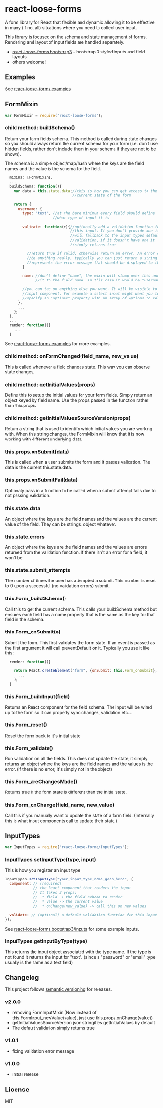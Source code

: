 # react-loose-forms
A form library for React that flexible and dynamic allowing it to be effective in many (if not all) situations where you need to collect user input.

This library is focused on the schema and state management of forms. Rendering and layout of input fields are handled separately.
 * [react-loose-forms.bootstrap3](https://github.com/espeakers/react-loose-forms.bootstrap3) - bootstrap 3 styled inputs and field layouts
 * others welcome!

## Examples
See [react-loose-forms.examples](https://github.com/espeakers/react-loose-forms.examples)


## FormMixin
```js
var FormMixin = require("react-loose-forms");
```

### child method: buildSchema()
Return your form fields schema. This method is called during state changes so you should always return the current schema for your form (i.e. don't use hidden fields, rather don't include them in your schema if they are not to be shown).

The schema is a simple object/map/hash  where the keys are the field names and the value is the schema for the field. 

```js
  mixins: [FormMixin],
  ...
  buildSchema: function(){
    var data = this.state.data;//this is how you can get access to the
                               //current state of the form

    return {
      username: {
        type: "text", //at the bare minimum every field should define
                      //what type of input it is

        validate: function(v){//optionally add a validation function for
                              //this input. If you don't provide one it
                              //will fallback to the input types default
                              //validation, if it doesn't have one it
                              //simply returns true

          //return true if valid, otherwise return an error. An error can
          //be anything really, typically you can just return a string that
          //represents the error message that should be displayed to the user.
        }

        name: //don't define "name", the mixin will stomp over this and set
              //it to the field name. In this case it would be "username"

        //you can tac on anything else you want. It will be visible to the
        //input component. For example a select input might want you to
        //specify an "options" property with an array of options to select from
      },
      ...
    };
  },
  ...
  render: function(){
    ...
  }
```
See [react-loose-forms.examples](https://github.com/espeakers/react-loose-forms.examples) for more examples.


### child method: onFormChanged(field\_name, new\_value)
This is called whenever a field changes state. This way you can observe state changes.

### child method: getInitialValues(props)
Define this to setup the initial values for your form fields. Simply return an object keyed by field name. Use the props passed in the function rather than this.props.

### child method: getInitialValuesSourceVersion(props)
Return a string that is used to identify which initial values you are working with. When this string changes, the FormMixin will know that it is now working with different underlying data.

### this.props.onSubmit(data)
This is called when a user submits the form and it passes validation. The data is the current this.state.data.

### this.props.onSubmitFail(data)
Optionaly pass in a function to be called when a submit attempt fails due to not passing validation.

### this.state.data
An object where the keys are the field names and the values are the current value of the field. They can be strings, object whatever.

### this.state.errors
An object where the keys are the field names and the values are errors returned from the validation function. If there isn't an error for a field, it won't be

### this.state.submit\_attempts
The number of times the user has attempted a submit. This number is reset to 0 upon a successful (no validation errors) submit.

### this.Form\_buildSchema()
Call this to get the current schema. This calls your buildSchema method but ensures each field has a name property that is the same as the key for that field in the schema.

### this.Form\_onSubmit(e)
Submit the form. This first validates the form state. If an event is passed as the first argument it will call preventDefault on it. Typically you use it like this:
```js
  render: function(){

    return React.createElement("form", {onSubmit: this.Form_onSubmit},
      ...
    );
  }
```

### this.Form\_buildInput(field)
Returns an React component for the field schema. The input will be wired up to the form so it can properly sync changes, validation etc....


### this.Form\_reset()
Reset the form back to it's initial state.

### this.Form\_validate()
Run validation on all the fields. This does not update the state, it simply returns an object where the keys are the field names and the values is the error. (if there is no error, it's simply not in the object)

### this.Form\_areChangesMade()
Returns true if the form state is different than the initial state.


### this.Form\_onChange(field\_name, new\_value)
Call this if you manually want to update the state of a form field. (Internally this is what input components call to update their state.)


## InputTypes
```js
var InputTypes = require("react-loose-forms/InputTypes");
```

### InputTypes.setInputType(type, input)
This is how you register an input type.
```js
InputTypes.setInputType("your_input_type_name_goes_here", {
  component: // (required)
             // the React component that renders the input
             // It takes 3 props:
             //  * field -> the field schema to render
             //  * value -> the current value
             //  * onChange(new_value) -> call this on new values

  validate: // (optional) a default validation function for this input type
});
```
See [react-loose-forms.bootstrap3/inputs](https://github.com/espeakers/react-loose-forms.bootstrap3/tree/master/inputs) for some example inputs.

### InputTypes.getInputByType(type)
This returns the input object associated with the type name. If the type is not found it returns the input for "text". (since a "password" or "email" type usually is the same as a text field)

## Changelog
This project follows [semantic versioning](http://semver.org/) for releases.

### v2.0.0
 * removing FormInputMixin (Now instead of this.FormInput\_newValue(value), just use this.props.onChange(value))
 * getInitialValuesSourceVersion json stringifies getInitialValues by default
 * The default validation simply returns true

### v1.0.1
 * fixing validation error message

### v1.0.0
 * initial release

## License
MIT
